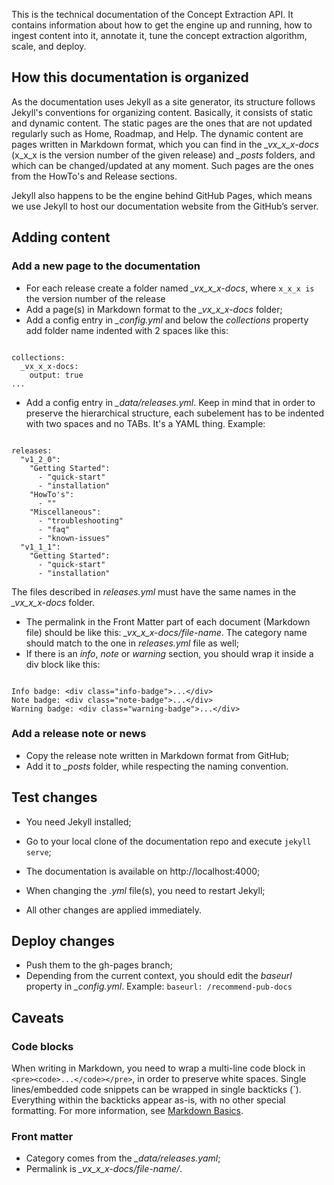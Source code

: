 This is the technical documentation of the Concept Extraction API.
It contains information about how to get the engine up and running, how to ingest content into it, annotate it, tune the concept extraction algorithm, scale, and deploy.

## How this documentation is organized

As the documentation uses Jekyll as a site generator, its structure follows Jekyll's conventions for organizing content. Basically, it consists of static and dynamic content. The static pages are the ones that are not updated regularly such as Home, Roadmap, and Help. The dynamic content are pages written in Markdown format, which you can find in the *_vx_x_x-docs* (x_x_x is the version number of the given release) and *_posts* folders, and which can be changed/updated at any moment. Such pages are the ones from the HowTo's and Release sections.

Jekyll also happens to be the engine behind GitHub Pages, which means we use Jekyll to host our documentation website from the GitHub’s server.

## Adding content

### Add a new page to the documentation

* For each release create a folder named *_vx_x_x-docs*, where <code>x_x_x is</code> the version number of the release
* Add a page(s) in Markdown format to the *_vx_x_x-docs* folder;
* Add a config entry in *_config.yml* and below the *collections* property add folder name indented with 2 spaces like this:
<pre><code>
collections:
  _vx_x_x-docs:
    output: true
...
</code></pre>
* Add a config entry in *_data/releases.yml*. Keep in mind that in order to preserve the hierarchical structure, each subelement has to be indented with two spaces and no TABs. It's a YAML thing. Example:
<pre><code>
releases:
  "v1_2_0":
    "Getting Started":
      - "quick-start"
      - "installation"
    "HowTo's":
      - ""
    "Miscellaneous":
      - "troubleshooting"
      - "faq"
      - "known-issues"
  "v1_1_1":
    "Getting Started":
      - "quick-start"
      - "installation"
</code></pre>

The files described in *releases.yml* must have the same names in the *_vx_x_x-docs* folder.
* The permalink in the Front Matter part of each document (Markdown file) should be like this: *_vx_x_x-docs/file-name*. The category name should match to the one in *releases.yml* file as well;
* If there is an *info*, *note* or *warning* section, you should wrap it inside a div block like this:
<pre><code>
Info badge: &lt;div class="info-badge"&gt;...&lt;/div&gt;
Note badge: &lt;div class="note-badge"&gt;...&lt;/div&gt;
Warning badge: &lt;div class="warning-badge"&gt;...&lt;/div&gt;
</code></pre>

### Add a release note or news

* Copy the release note written in Markdown format from GitHub;
* Add it to *_posts* folder, while respecting the naming convention.

## Test changes

* You need Jekyll installed;
* Go to your local clone of the documentation repo and execute
`jekyll serve`;

* The documentation is available on http://localhost:4000;
* When changing the *.yml* file(s), you need to restart Jekyll;
* All other changes are applied immediately.

## Deploy changes

* Push them to the gh-pages branch;
* Depending from the current context, you should edit the *baseurl* property in *_config.yml*. Example: <code>baseurl: /recommend-pub-docs</code>

## Caveats

### Code blocks

When writing in Markdown, you need to wrap a multi-line code block in `<pre><code>...</code></pre>`, in order to preserve white spaces. Single lines/embedded code snippets can be wrapped in single backticks (`). Everything within the backticks appear as-is, with no other special formatting. For more information, see [Markdown Basics](https://help.github.com/articles/markdown-basics/).

### Front matter

* Category comes from the *_data/releases.yaml*;
* Permalink is *_vx_x_x-docs/file-name/*.
